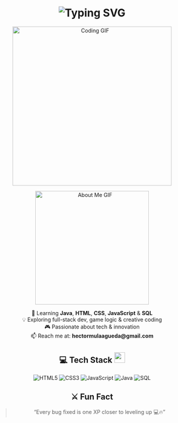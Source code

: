 <h1 align="center">
  <img src="https://readme-typing-svg.herokuapp.com?font=Fira+Code&weight=600&size=30&duration=3000&pause=500&color=00C7B7&center=true&vCenter=true&width=600&lines=Welcome+to+HectorX01's+Profile!;DAM+Student+%7C+Web+%26+App+Developer;Always+learning+something+new+🚀" alt="Typing SVG" />
</h1>

<p align="center">
  <img src="https://i.pinimg.com/originals/2e/bd/4d/2ebd4d8a6c00de0d9dfae5ee635c4562.gif" width="420" alt="Coding GIF">
</p>

<div align="center">

<!-- 🔹 About Me GIF Header -->
<p align="center">
  <img src="https://i.pinimg.com/originals/5f/5e/1e/5f5e1e3c94a44255c59406af7f42ab7a.gif" width="300" alt="About Me GIF">
</p>

<p align="center">
🌱 Learning <b>Java</b>, <b>HTML</b>, <b>CSS</b>, <b>JavaScript</b> & <b>SQL</b><br>
💡 Exploring full-stack dev, game logic & creative coding<br>
🎮 Passionate about tech & innovation<br>
📫 Reach me at: <b>hectormulaagueda@gmail.com</b>
</p>

## 💻 Tech Stack <img src="https://media2.giphy.com/media/QssGEmpkyEOhBCb7e1/giphy.gif" width="28px">
![HTML5](https://img.shields.io/badge/html5-%23E34F26.svg?style=for-the-badge&logo=html5&logoColor=white)
![CSS3](https://img.shields.io/badge/css3-%231572B6.svg?style=for-the-badge&logo=css3&logoColor=white)
![JavaScript](https://img.shields.io/badge/javascript-%23323330.svg?style=for-the-badge&logo=javascript&logoColor=%23F7DF1E)
![Java](https://img.shields.io/badge/Java-ED8B00.svg?style=for-the-badge&logo=java&logoColor=white)
![SQL](https://img.shields.io/badge/SQL-4479A1.svg?style=for-the-badge&logo=mysql&logoColor=white)

## ⚔️ Fun Fact
> “Every bug fixed is one XP closer to leveling up 💻🔥”

<p align="center">
  <img src="https://i.pinimg.com/originals/f5/5e/e2/f55ee2a2cddaa09acb3a612a18e67ad1.gif" width="380" alt="Hello Wo
